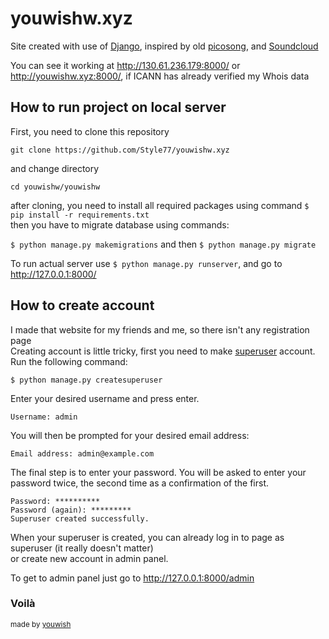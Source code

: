 # youwishw.xyz

Site created with use of [Django](https://www.djangoproject.com/), inspired by old [picosong](https://picosong.com/), and [Soundcloud](https://soundcloud.com/)

You can see it working at http://130.61.236.179:8000/ or http://youwishw.xyz:8000/, if ICANN has already verified my Whois data 

## How to run project on local server

First, you need to clone this repository

`git clone https://github.com/Style77/youwishw.xyz`

and change directory

`cd youwishw/youwishw`

after cloning, you need to install all required packages using command `$ pip install -r requirements.txt` \
then you have to migrate database using commands:

`$ python manage.py makemigrations` and then `$ python manage.py migrate`

To run actual server use `$ python manage.py runserver`, and go to http://127.0.0.1:8000/

## How to create account
I made that website for my friends and me, so there isn't any registration page \
Creating account is little tricky, first you need to make [superuser](https://docs.djangoproject.com/en/1.8/intro/tutorial02/) account. 
Run the following command:

`$ python manage.py createsuperuser`

Enter your desired username and press enter.

`Username: admin`

You will then be prompted for your desired email address:

`Email address: admin@example.com`

The final step is to enter your password. You will be asked to enter your password twice, the second time as a confirmation of the first.

```
Password: ********** 
Password (again): *********
Superuser created successfully.
```


When your superuser is created, you can already log in to page as superuser (it really doesn't matter)\
or create new account in admin panel.

To get to admin panel just go to http://127.0.0.1:8000/admin

### Voilà
<sub>made by [youwish](https://github.com/Style77) </sub>

